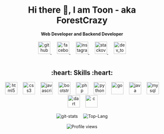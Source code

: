 <div align="center">
  <h1> Hi there 👋, I am Toon - aka ForestCrazy </h1>
  <b>Web Developer and Backend Developer</b>
  <br>
  <br>
  <a href="https://github.com/ForestCrazy">
    <img src='https://cdn.jsdelivr.net/npm/simple-icons@v3/icons/github.svg' alt='github' height='40'>
  </a> &emsp;
  <a href="https://www.facebook.com/profile.php?id=100010520769733">
    <img src='https://cdn.jsdelivr.net/npm/simple-icons@v3/icons/facebook.svg' alt='facebook' height='40'>
  </a> &emsp;
  <a href="https://www.instagram.com/fruitytime_th/">
    <img src='https://cdn.jsdelivr.net/npm/simple-icons@v3/icons/instagram.svg' alt='instagram' height='40'>
  </a> &emsp;
  <a href="https://stackoverflow.com/users/13245060">
    <img src='https://cdn.jsdelivr.net/npm/simple-icons@v3/icons/stackoverflow.svg' alt='stackoverflow' height='40'>
  </a> &emsp;
  <a href="https://dev.to/forestcrazy">
    <img src='https://cdn.jsdelivr.net/npm/simple-icons@v3/icons/dev-dot-to.svg' alt='dev_to' height='40'>
  </a>
</div>
<br>
<div align="center">
  <h2>:heart: Skills :heart:</h2>
  <img src='https://cdn.jsdelivr.net/npm/simple-icons@v3/icons/html5.svg' alt='html5' height='40'>&emsp;
  <img src='https://cdn.jsdelivr.net/npm/simple-icons@v3/icons/css3.svg' alt='css3' height='40'>&emsp;
  <img src='https://cdn.jsdelivr.net/npm/simple-icons@v3/icons/javascript.svg' alt='javascript' height='40'>&emsp;
  <img src='https://cdn.jsdelivr.net/npm/simple-icons@v3/icons/bootstrap.svg' alt='bootstrap' height='40'>&emsp;
  <img src='https://cdn.jsdelivr.net/npm/simple-icons@v3/icons/php.svg' alt='php' height='40'>&emsp;
  <img src='https://cdn.jsdelivr.net/npm/simple-icons@v3/icons/python.svg' alt='python' height='40'>&emsp;
  <img src='https://cdn.jsdelivr.net/npm/simple-icons@v3/icons/go.svg' alt='go' height='40'>&emsp;
  <img src='https://cdn.jsdelivr.net/npm/simple-icons@v3/icons/java.svg' alt='java' height='40'>&emsp;
  <img src='https://cdn.jsdelivr.net/npm/simple-icons@v3/icons/mysql.svg' alt='mysql' height='40'>&emsp;
  <img src='https://cdn.jsdelivr.net/npm/simple-icons@v3/icons/dart.svg' alt='dart' height='40'>&emsp;
  <img src='https://cdn.jsdelivr.net/npm/simple-icons@v3/icons/c.svg' alt='c' height='40'>&emsp;
</div>
<br>
<div align="center">
  <img src='https://github-readme-stats.vercel.app/api?username=forestcrazy&count_private=true&show_icons=true&theme=synthwave' alt='git-stats'>&emsp;
  <img src='https://github-readme-stats.vercel.app/api/top-langs/?username=ForestCrazy&theme=synthwave' alt='Top-Lang'>
  <br>
  <br>
  <img src="https://gpvc.arturio.dev/ForestCrazy" alt="Profile views">  
</div>

